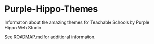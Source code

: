 # Purple-Hippo-Themes
Information about the amazing themes for Teachable Schools by Purple Hippo Web Studio.

See [ROADMAP.md](https://github.com/Ellf/Purple-Hippo-Themes/blob/master/ROADMAP.md) for additional information.
